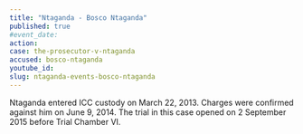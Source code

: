 ```yaml
---
title: "Ntaganda - Bosco Ntaganda"
published: true
#event_date:
action:
case: the-prosecutor-v-ntaganda
accused: bosco-ntaganda
youtube_id:
slug: ntaganda-events-bosco-ntaganda
---
```


Ntaganda entered ICC custody on March 22, 2013. Charges were confirmed against him on June 9, 2014. The trial in this case opened on 2 September 2015 before Trial Chamber VI.


